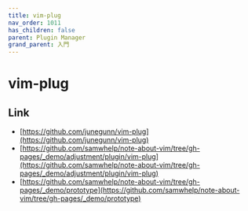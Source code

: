 ```yaml
---
title: vim-plug
nav_order: 1011
has_children: false
parent: Plugin Manager
grand_parent: 入門
---
```



# vim-plug

## Link

* [https://github.com/junegunn/vim-plug](https://github.com/junegunn/vim-plug)
* [https://github.com/samwhelp/note-about-vim/tree/gh-pages/_demo/adjustment/plugin/vim-plug](https://github.com/samwhelp/note-about-vim/tree/gh-pages/_demo/adjustment/plugin/vim-plug)
* [https://github.com/samwhelp/note-about-vim/tree/gh-pages/_demo/prototype](https://github.com/samwhelp/note-about-vim/tree/gh-pages/_demo/prototype)
